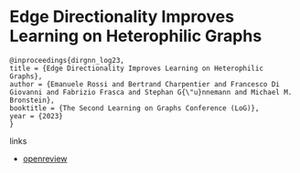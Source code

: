 # Edge Directionality Improves Learning on Heterophilic Graphs

```
@inproceedings{dirgnn_log23,
title = {Edge Directionality Improves Learning on Heterophilic Graphs},
author = {Emanuele Rossi and Bertrand Charpentier and Francesco Di Giovanni and Fabrizio Frasca and Stephan G{\"u}nnemann and Michael M. Bronstein},
booktitle = {The Second Learning on Graphs Conference (LoG)},
year = {2023}
}
```

links
- [openreview](https://openreview.net/forum?id=T4LRbAMWFn)
